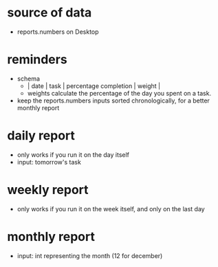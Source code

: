 # source of data
- reports.numbers on Desktop

# reminders
- schema
  - | date | task | percentage completion | weight |
  - weights calculate the percentage of the day you spent on a task.
- keep the reports.numbers inputs sorted chronologically, for a better monthly report

# daily report
- only works if you run it on the day itself
- input: tomorrow's task

# weekly report
- only works if you run it on the week itself, and only on the last day


# monthly report
- input: int representing the month (12 for december)

